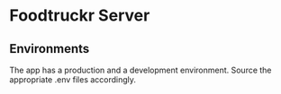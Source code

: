 # Foodtruckr Server

## Environments
The app has a production and a development environment. Source the appropriate .env files accordingly.

